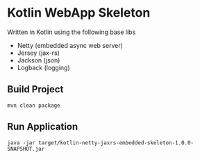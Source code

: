 # Kotlin WebApp Skeleton

Written in Kotlin using the following base libs
- Netty (embedded async web server)
- Jersey (jax-rs)
- Jackson (json)
- Logback (logging)

## Build Project
```
mvn clean package
```

## Run Application
```
java -jar target/kotlin-netty-jaxrs-embedded-skeleton-1.0.0-SNAPSHOT.jar
```
